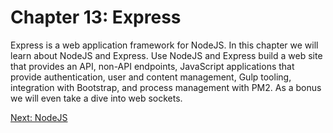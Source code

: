 # Chapter 13: Express

Express is a web application framework for NodeJS. In this chapter we will learn about NodeJS and Express. Use NodeJS and Express build a web site that provides an API, non-API endpoints, JavaScript applications that provide authentication, user and content management, Gulp tooling, integration with Bootstrap, and process management with PM2. As a bonus we will even take a dive into web sockets.

[Next: NodeJS](01-NodeJS.md)
